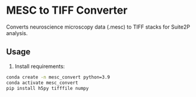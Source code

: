 # MESC to TIFF Converter

Converts neuroscience microscopy data (.mesc) to TIFF stacks for Suite2P analysis.

## Usage

1. Install requirements:
```bash
conda create -n mesc_convert python=3.9
conda activate mesc_convert
pip install h5py tifffile numpy
